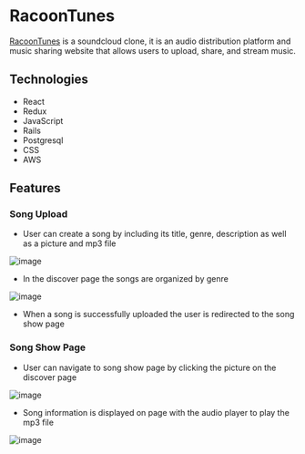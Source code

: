 # RacoonTunes
[RacoonTunes](https://racoontunes.herokuapp.com/#/) is a soundcloud clone, it is an audio distribution platform and music sharing website that allows users to upload, share, and stream music.

## Technologies
- React
- Redux
- JavaScript
- Rails
- Postgresql
- CSS
- AWS

## Features

### Song Upload

- User can create a song by including its title, genre, description as well as a picture and mp3 file

![image](https://user-images.githubusercontent.com/53492872/141492807-5cb7fe76-31c6-4198-9cef-4dce6785ad69.png)

- In the discover page the songs are organized by genre

![image](https://user-images.githubusercontent.com/53492872/141493129-66d8089f-5d04-4f52-aad2-2f308f095887.png)


- When a song is successfully uploaded the user is redirected to the song show page

### Song Show Page

- User can navigate to song show page by clicking the picture on the discover page

![image](https://user-images.githubusercontent.com/53492872/141490365-9d1b43d5-92d3-4c93-acdc-fd1c1e46d6c0.png)

- Song information is displayed on page with the audio player to play the mp3 file

![image](https://user-images.githubusercontent.com/53492872/141490707-8fb3783f-eaeb-410d-a862-c9221e12bd7f.png)
 
